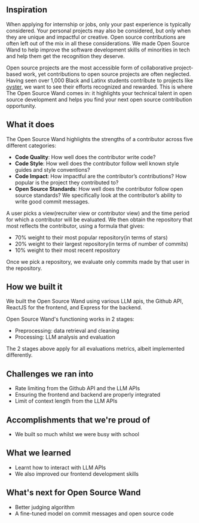 ## Inspiration
When applying for internship or jobs, only your past experience is typically considered. Your personal projects may also be considered, but only when they are unique and impactful or creative. Open source contributions are often left out of the mix in all these considerations. We made Open Source Wand to help improve the software development skills of minorities in tech and help them get the recognition they deserve.

Open source projects are the most accessible form of collaborative project-based work, yet 
contributions to open source projects are often neglected. Having seen over 1,000 Black and 
Latinx students contribute to projects like 
[oyster](https://github.com/colorstackorg/oyster), we want to see their efforts recognized and rewarded. This is 
where The Open Source Wand comes in: it highlights your technical talent in open source 
development and helps you find your next open source contribution opportunity. 

## What it does
The Open Source Wand highlights the strengths of a contributor across five different 
categories:
- **Code Quality**: How well does the contributor write code?
- **Code Style**: How well does the contributor follow well known style guides and style 
  conventions?
- **Code Impact**: How impactful are the contributor’s contributions? How popular is the 
  project they contributed to?
- **Open Source Standards**: How well does the contributor follow open source standards? We 
  specifically look at the contributor’s ability to write good commit messages.

A user picks a view(recruiter view or contributor view) and the time period for which a contributor will be evaluated. We then obtain the repository that most reflects the contributor, using a formula that gives:
- 70% weight to their most popular repository(in terms of stars)
- 20% weight to their largest repository(in terms of number of commits)
- 10% weight to their most recent repository

Once we pick a repository, we evaluate only commits made by that user in the repository.


## How we built it

We built the Open Source Wand using various LLM apis, the Github API, ReactJS for the frontend, and Express for the backend.

Open Source Wand's functioning works in 2 stages: 
- Preprocessing: data retrieval and cleaning
- Processing: LLM analysis and evaluation

The 2 stages above apply for all evaluations metrics, albeit implemented differently.


## Challenges we ran into

- Rate limiting from the Github API and the LLM APIs
- Ensuring the frontend and backend are properly integrated
- Limit of context length from the LLM APIs

## Accomplishments that we're proud of
- We built so much whilst we were busy with school


## What we learned
- Learnt how to interact with LLM APIs
- We also improved our frontend development skills

## What's next for Open Source Wand
- Better judging algorithm
- A fine-tuned model on commit messages and open source code
